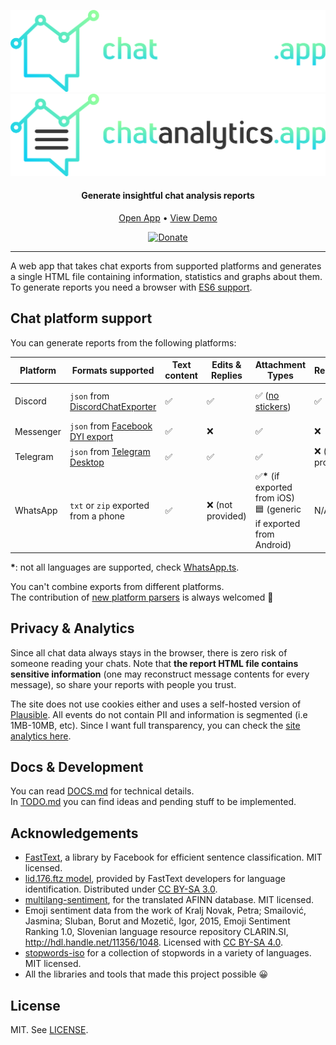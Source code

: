 <div align="center">

![Logo-Dark](assets/images/logos/app_dark.svg#gh-dark-mode-only)
![Logo-Light](assets/images/logos/app_light.svg#gh-light-mode-only)

<h4>Generate insightful chat analysis reports</h4>

[Open App](https://chatanalytics.app) • [View Demo](https://chatanalytics.app/demo)

[![Donate](https://img.shields.io/badge/Donate-PayPal-green.svg)](https://www.paypal.com/donate/?hosted_button_id=NKHZJPKFJ34WJ)

</div>

---

A web app that takes chat exports from supported platforms and generates a single HTML file containing information, statistics and graphs about them.  
To generate reports you need a browser with [ES6 support](https://caniuse.com/es6).


## Chat platform support

You can generate reports from the following platforms:

| Platform | Formats supported                                                                | Text content | Edits & Replies   | Attachment Types                                                                      | Reactions         | Profile picture         | Mentions     |
| -------- | -------------------------------------------------------------------------------- | ------------ | ----------------- | ------------------------------------------------------------------------------------- | ----------------- | ----------------------- | ------------ |
| Discord  | `json` from [DiscordChatExporter](https://github.com/Tyrrrz/DiscordChatExporter) | ✅           | ✅                | ✅ ([no stickers](https://github.com/Tyrrrz/DiscordChatExporter/issues/638))          | ✅                | ✅ (until link expires) | ✅ (as text) |
| Messenger  | `json` from [Facebook DYI export](https://www.facebook.com/dyi) | ✅ | ❌ | ✅ | ❌ | ❌ | ✅ (as text) |
| Telegram | `json` from [Telegram Desktop](https://desktop.telegram.org/)                    | ✅           | ✅                | ✅                                                                                    | ❌ (not provided) | ❌                      | ✅ (as text) |
| WhatsApp | `txt` or `zip` exported from a phone                                             | ✅           | ❌ (not provided) | ✅<strong>*</strong> (if exported from iOS)<br>🟦 (generic if exported from Android) | N/A               | ❌                      | ✅ (as text) |

<strong>*</strong>: not all languages are supported, check [WhatsApp.ts](pipeline/parse/parsers/WhatsApp.ts).

You can't combine exports from different platforms.  
The contribution of [new platform parsers](DOCS.md#writing-a-new-parser) is always welcomed 🙂

## Privacy & Analytics

Since all chat data always stays in the browser, there is zero risk of someone reading your chats. Note that **the report HTML file contains sensitive information** (one may reconstruct message contents for every message), so share your reports with people you trust.

The site does not use cookies either and uses a self-hosted version of [Plausible](https://plausible.io). All events do not contain PII and information is segmented (i.e 1MB-10MB, etc). Since I want full transparency, you can check the [site analytics here](https://p.chatanalytics.app/chatanalytics.app).

## Docs & Development

You can read [DOCS.md](DOCS.md) for technical details.  
In [TODO.md](TODO.md) you can find ideas and pending stuff to be implemented.

## Acknowledgements

* [FastText](https://fasttext.cc/), a library by Facebook for efficient sentence classification. MIT licensed.
* [lid.176.ftz model](https://fasttext.cc/docs/en/language-identification.html), provided by FastText developers for language identification. Distributed under [CC BY-SA 3.0](https://creativecommons.org/licenses/by-sa/3.0/).
* [multilang-sentiment](https://github.com/marcellobarile/multilang-sentiment), for the translated AFINN database. MIT licensed.
* Emoji sentiment data from the work of Kralj Novak, Petra; Smailović, Jasmina; Sluban, Borut and Mozetič, Igor, 2015, Emoji Sentiment Ranking 1.0, Slovenian language resource repository CLARIN.SI, http://hdl.handle.net/11356/1048. Licensed with [CC BY-SA 4.0](https://creativecommons.org/licenses/by-sa/4.0/).
* [stopwords-iso](https://github.com/stopwords-iso/stopwords-iso) for a collection of stopwords in a variety of languages. MIT licensed.
* All the libraries and tools that made this project possible 😀

## License

MIT. See [LICENSE](LICENSE).
